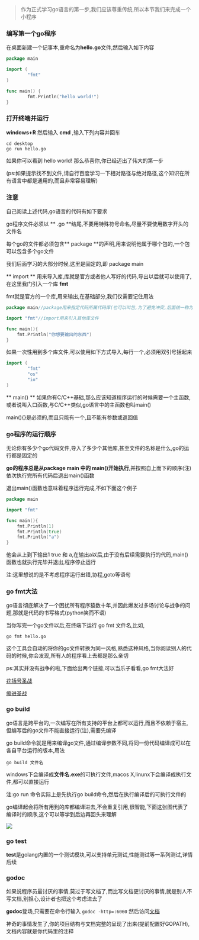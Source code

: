 >作为正式学习go语言的第一步,我们应该尊重传统,所以本节我们来完成一个小程序

### 编写第一个go程序
在桌面新建一个记事本,重命名为**hello.go**文件,然后输入如下内容

```go
package main

import (
        "fmt"
)

func main() {
        fmt.Println("hello world!")
}
```

### 打开终端并运行
**windows+R** 然后输入 **cmd** ,输入下列内容并回车

```shell
cd desktop
go run hello.go
```

如果你可以看到
hello world!
那么恭喜你,你已经迈出了伟大的第一步

(ps:如果提示找不到文件,请自行百度学习一下相对路径与绝对路径,这个知识在所有语言中都是通用的,而且非常容易理解)

### 注意

自己阅读上述代码,go语言的代码有如下要求

go程序文件必须以 ** .go **结尾,不要用特殊符号命名,尽量不要使用数字开头的文件名

每个go的文件都必须包含** package **的声明,用来说明他属于哪个包的,一个包可以包含多个go文件

我们后面学习的大部分时候,这里是固定的,即 package main

** import ** 用来导入库,库就是官方或者他人写好的代码,导出以后就可以使用了,在这里我门引入一个库 **fmt**

fmt就是官方的一个库,用来输出,在基础部分,我们仅需要记住用法 

```go
package main//package用来指定代码所属代码库(也可以叫包,为了避免冲突,后面统一称为库)

import "fmt"//import用来引入其他库文件

func main(){
    fmt.Println("你想要输出的东西")
}

```

如果一次性用到多个库文件,可以使用如下方式导入,每行一个,必须用双引号括起来
```go
import (
        "fmt"
        "os"
        "io"
)

```

** main() ** 如果你有C/C++基础,那么应该知道程序运行的时候需要一个主函数,或者说叫入口函数,与C/C++类似,go语言中的主函数也叫main()

main(){}是必须的,而且只能有一个,且不能有参数或返回值

### go程序的运行顺序

无论你有多少个go代码文件,导入了多少个其他库,甚至文件的名称是什么,go的运行都是固定的

**go的程序总是从package main 中的 main()开始执行**,并按照自上而下的顺序(注)依次执行完所有代码后退出main()函数

退出main()函数也意味着程序运行完成,不如下面这个例子

```go
package main

import "fmt"

func main(){
    fmt.Println(1)
    fmt.Println(true)
    fmt.Println("a")
}

```
他会从上到下输出1 true 和 a,在输出a以后,由于没有后续需要执行的代码,main()函数也就执行完毕并退出,程序停止运行


注:这里想说的是不考虑程序运行出错,协程,goto等语句

### go fmt大法

go语言彻底解决了一个困扰所有程序猿数十年,并因此爆发过多场讨论与战争的问题,那就是代码的书写格式(python笑而不语)

当你写完一个go文件以后,在终端下运行 go fmt 文件名,比如,


```shell
go fmt hello.go

```

这个工具会自动的将你的go文件转换为同一风格,熟悉这种风格,当你阅读别人的代码的时候,你会发现,所有人的程序看上去都是那么亲切

ps:其实并没有战争的啦,下面给出两个链接,可以当乐子看看,go fmt大法好

[花括号圣战](http://mp.weixin.qq.com/s?__biz=MzAxMzMxNDIyOA==&mid=215114843&idx=1&sn=5a765de3c9a0ab60ebe193eee09770f9 "花括号圣战")

[缩进圣战](http://mp.weixin.qq.com/s?__biz=MzAxMzMxNDIyOA==&mid=215766844&idx=1&sn=59b52569b7c52ac874e0b2fdb4bce3f1&scene=0#rd "缩进圣战")


### go build

go语言是跨平台的,一次编写在所有支持的平台上都可以运行,而且不依赖于宿主,但编写后的go文件不能直接运行(注),需要先编译

go build命令就是用来编译go文件,通过编译参数不同,将同一份代码编译成可以在各自平台运行的版本,用法

```shell
go build 文件名
```

windows下会编译成**文件名.exe**的可执行文件,macos X,linunx下会编译成执行文件,都可以直接运行

注:go run 命令实际上是先执行go build命令,然后在执行编译后的可执行文件的

go编译起会将所有用到的库都编译进去,不会重复引用,很智能,下面这张图代表了编译时的顺序,这个可以等学到后边再回头来理解

<img src="/public/images/wiki/build.png" class="blogimage" />


### go test
**test**是golang内置的一个测试模块,可以支持单元测试,性能测试等一系列测试,详情后续

### godoc
如果说程序员最讨厌的事情,莫过于写文档了,而比写文档更讨厌的事情,就是别人不写文档,别担心,设计者也把这个考虑进去了

**godoc**登场,只需要在命令行输入 `godoc -http=:6060` 然后访问[文档](http://127.0.0.1:6060/ "文档")

神奇的事情发生了,你的项目结构与文档完整的呈现了出来(提前配置好GOPATH),文档内容就是你代码里的注释

